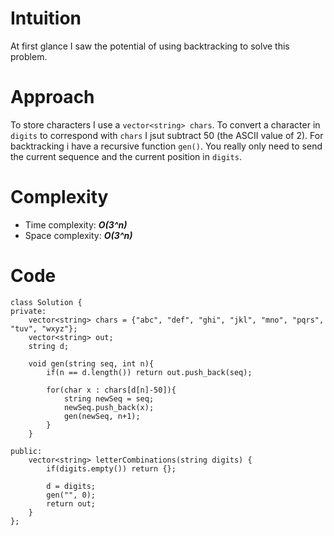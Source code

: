 # Intuition
At first glance I saw the potential of using backtracking to solve this problem.

# Approach
To store characters I use a `vector<string> chars`. To convert a character in `digits` to correspond with `chars` I jsut subtract 50 (the ASCII value of 2). For backtracking i have a recursive function `gen()`. You really only need to send the current sequence and the current position in `digits`.

# Complexity
- Time complexity: ***O(3^n)***
- Space complexity: ***O(3^n)***

# Code
```
class Solution {
private:
    vector<string> chars = {"abc", "def", "ghi", "jkl", "mno", "pqrs", "tuv", "wxyz"};
    vector<string> out;
    string d;

    void gen(string seq, int n){
        if(n == d.length()) return out.push_back(seq);

        for(char x : chars[d[n]-50]){
            string newSeq = seq;
            newSeq.push_back(x);
            gen(newSeq, n+1);
        }
    }

public:
    vector<string> letterCombinations(string digits) {
        if(digits.empty()) return {};
        
        d = digits;
        gen("", 0);
        return out;
    }
};
```